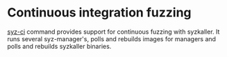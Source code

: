 Continuous integration fuzzing
==============================

[syz-ci](../syz-ci/) command provides support for continuous fuzzing with syzkaller. It runs several syz-manager's, polls and rebuilds images for managers and polls and rebuilds syzkaller binaries.
